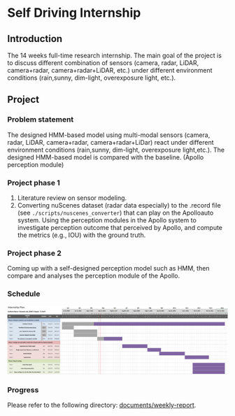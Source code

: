 # Self Driving Internship   
## Introduction
The 14 weeks full-time research internship. The main goal of the project is to discuss different combination of sensors (camera, radar, LiDAR, camera+radar, camera+radar+LiDAR, etc.) under different environment conditions (rain,sunny, dim-light, overexposure light, etc.). 

## Project
### Problem statement
The designed HMM-based model using multi-modal sensors (camera, radar, LiDAR, camera+radar, camera+radar+LiDar) react under different environment conditions (rain,sunny, dim-light, overexposure light,etc.). The designed HMM-based model is compared with the baseline. (Apollo perception module)
### Project phase 1
1. Literature review on sensor modeling.
2. Converting nuScenes dataset (radar data especially) to the .record file (see ```./scripts/nuscenes_converter```) that can play on the Apolloauto system. Using the perception modules in the Apollo system to investigate perception outcome that perceived by Apollo, and compute the metrics (e.g., IOU) with the ground truth.

### Project phase 2
Coming up with a self-designed perception model such as HMM, then compare and analyses the perception module of the Apollo.

### Schedule
![](documents/images/Gantt%20Chart.PNG)

### Progress 
Please refer to the following directory: [documents/weekly-report](https://github.com/HungFrancis/self-driving-internship-project/tree/main/documents/weekly-report).